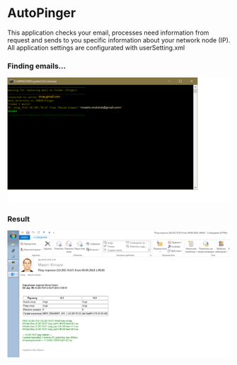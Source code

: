 # AutoPinger
This application checks your email, processes need information from request and sends to you specific information about your network node (IP). All application settings are configurated with userSetting.xml

<h3>Finding emails...</h3>
<p align="left">
  <img src="pinger_console.png"/>
</p>
<h3>Result</h3>
<p align="left">
  <img src="pinger_result.png"/>
</p>

